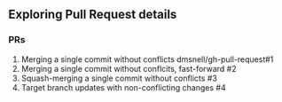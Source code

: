 ## Exploring Pull Request details

### PRs

 1. Merging a single commit without conflicts dmsnell/gh-pull-request#1
 2. Merging a single commit without conflcits, fast-forward #2
 3. Squash-merging a single commit without conflicts #3
 4. Target branch updates with non-conflicting changes #4

